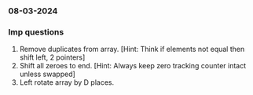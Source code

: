 ### 08-03-2024
### Imp questions

1. Remove duplicates from array. [Hint: Think if elements not equal then shift left, 2 pointers] 
2. Shift all zeroes to end. [Hint: Always keep zero tracking counter intact unless swapped]
3. Left rotate array by D places.